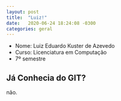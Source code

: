 ```yaml
---
layout: post
title:  "Luiz!"
date:   2020-06-24 18:24:08 -0300
categories: geral
---
```

- Nome: Luiz Eduardo Kuster de Azevedo
- Curso: Licenciatura em Computação 
- 7º semestre

## Já Conhecia do GIT?
não.
